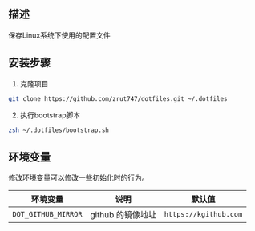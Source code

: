 ## 描述

保存Linux系统下使用的配置文件

## 安装步骤

1. 克隆项目

```bash
git clone https://github.com/zrut747/dotfiles.git ~/.dotfiles
```

2. 执行bootstrap脚本

```bash
zsh ~/.dotfiles/bootstrap.sh
```

## 环境变量

修改环境变量可以修改一些初始化时的行为。

| 环境变量                             | 说明                                    | 默认值                            |
|--------------------------------------|-----------------------------------------|-----------------------------------|
| `DOT_GITHUB_MIRROR`                  | github 的镜像地址                       | `https://kgithub.com`             |

